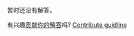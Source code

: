 
暂时还没有解答。

有兴趣[贡献你的解答](https://github.com/BFEdev/BFE.dev-solutions/blob/main/problem/some-message-channel_zh.md)吗? [Contribute guidline](https://github.com/BFEdev/BFE.dev-solutions#how-to-contribute)
